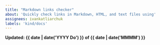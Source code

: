 ```yaml
---
title: "Markdown links checker"
about: 'Quickly check links in Markdown, HTML, and text files using'
assignees: ivankatliarchuk
labels: 'kind/docs'
---
```


**Updated: {{ date | date('YYYY Do') }} of {{ date | date('MMMM') }}**


